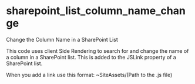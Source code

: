 # sharepoint_list_column_name_change
Change the Column Name in a SharePoint List


This code uses client Side Rendering to search for and change the name of a column in a SharePoint list. 
This is added to the JSLink property of a SharePoint list. 

When you add a link use this format:  ~SiteAssets/(Path to the .js file)

